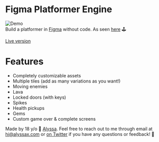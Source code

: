 # Figma Platformer Engine
![Demo](https://media.giphy.com/media/iDLvncEONBNHgEXswk/giphy.gif)
<br>
Build a platformer in [Figma](https://figma.com) without code. As seen [here](https://twitter.com/alyssaxuu/status/1103331459954368513) 🕹️

[Live version](https://alyssax.com)

# Features

- Completely customizable assets
- Multiple tiles (add as many variations as you want!)
- Moving enemies
- Lava
- Locked doors (with keys)
- Spikes
- Health pickups
- Gems
- Custom game over & complete screens

Made by 18 y/o 👩 [Alyssa](https://twitter.com/alyssaxuu). Feel free to reach out to me through email at hi@alyssax.com or [on Twitter](https://twitter.com/alyssaxuu) if you have any questions or feedback! 💜